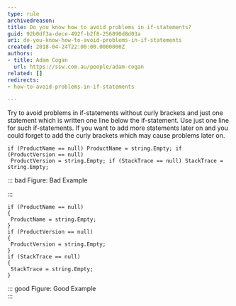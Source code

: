 ```yaml
---
type: rule
archivedreason: 
title: Do you know how to avoid problems in if-statements?
guid: 92b0df3a-dece-492f-b2f8-256890d8d03a
uri: do-you-know-how-to-avoid-problems-in-if-statements
created: 2018-04-24T22:00:00.0000000Z
authors:
- title: Adam Cogan
  url: https://ssw.com.au/people/adam-cogan
related: []
redirects:
- how-to-avoid-problems-in-if-statements

---
```


Try to avoid problems in if-statements without curly brackets and just one statement which is written one line below the if-statement. Use just one line for such if-statements. If you want to add more statements later on and you could forget to add the curly brackets which may cause problems later on.

<!--endintro-->



```
if (ProductName == null) ProductName = string.Empty; if (ProductVersion == null)
 ProductVersion = string.Empty; if (StackTrace == null) StackTrace = string.Empty;
```




::: bad
Figure: Bad Example

:::



```
if (ProductName == null) 
{ 
 ProductName = string.Empty; 
} 
if (ProductVersion == null)
{ 
 ProductVersion = string.Empty; 
} 
if (StackTrace == null) 
{ 
 StackTrace = string.Empty;
}
```




::: good
Figure: Good Example  
:::
